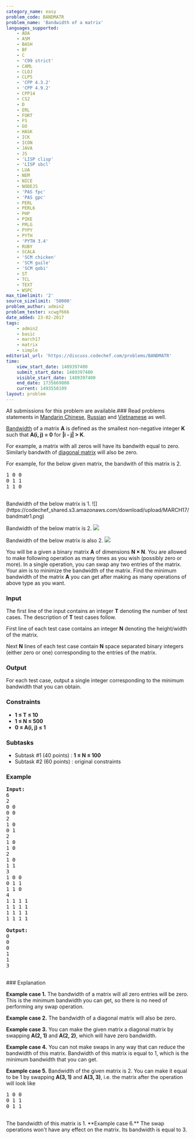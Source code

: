 ```yaml
---
category_name: easy
problem_code: BANDMATR
problem_name: 'Bandwidth of a matrix'
languages_supported:
    - ADA
    - ASM
    - BASH
    - BF
    - C
    - 'C99 strict'
    - CAML
    - CLOJ
    - CLPS
    - 'CPP 4.3.2'
    - 'CPP 4.9.2'
    - CPP14
    - CS2
    - D
    - ERL
    - FORT
    - FS
    - GO
    - HASK
    - ICK
    - ICON
    - JAVA
    - JS
    - 'LISP clisp'
    - 'LISP sbcl'
    - LUA
    - NEM
    - NICE
    - NODEJS
    - 'PAS fpc'
    - 'PAS gpc'
    - PERL
    - PERL6
    - PHP
    - PIKE
    - PRLG
    - PYPY
    - PYTH
    - 'PYTH 3.4'
    - RUBY
    - SCALA
    - 'SCM chicken'
    - 'SCM guile'
    - 'SCM qobi'
    - ST
    - TCL
    - TEXT
    - WSPC
max_timelimit: '2'
source_sizelimit: '50000'
problem_author: admin2
problem_tester: xcwgf666
date_added: 23-02-2017
tags:
    - admin2
    - basic
    - march17
    - matrix
    - simple
editorial_url: 'https://discuss.codechef.com/problems/BANDMATR'
time:
    view_start_date: 1489397400
    submit_start_date: 1489397400
    visible_start_date: 1489397400
    end_date: 1735669800
    current: 1493558109
layout: problem
---
```

All submissions for this problem are available.###  Read problems statements in [Mandarin Chinese](http://www.codechef.com/download/translated/MARCH17/mandarin/BANDMATR.pdf?v=1), [Russian](http://www.codechef.com/download/translated/MARCH17/russian/BANDMATR.pdf?v=1) and [Vietnamese](http://www.codechef.com/download/translated/MARCH17/vietnamese/BANDMATR.pdf?v=1) as well.

[Bandwidth](https://en.wikipedia.org/wiki/Band_matrix#Bandwidth) of a matrix **A** is defined as the smallest non-negative integer **K** such that **A(i, j) = 0** for **|i - j| > K**.

For example, a matrix with all zeros will have its bandwith equal to zero. Similarly bandwith of [diagonal matrix](https://en.wikipedia.org/wiki/Diagonal_matrix) will also be zero.

For example, for the below given matrix, the bandwith of this matrix is 2.

<pre>
1 0 0
0 1 1
1 1 0 

</pre>Bandwidth of the below matrix is 1. ![](https://codechef_shared.s3.amazonaws.com/download/upload/MARCH17/bandmatr1.png)
Bandwidth of the below matrix is 2. ![](https://codechef_shared.s3.amazonaws.com/download/upload/MARCH17/bandmatr2.png)

Bandwidth of the below matrix is also 2. ![](https://codechef_shared.s3.amazonaws.com/download/upload/MARCH17/bandmatr3.png)

You will be a given a binary matrix **A** of dimensions **N × N**. You are allowed to make following operation as many times as you wish (possibly zero or more). In a single operation, you can swap any two entries of the matrix. Your aim is to minimize the bandwidth of the matrix. Find the minimum bandwidth of the matrix **A** you can get after making as many operations of above type as you want.

### Input

The first line of the input contains an integer **T** denoting the number of test cases. The description of **T** test cases follow.

First line of each test case contains an integer **N** denoting the height/width of the matrix.

Next **N** lines of each test case contain **N** space separated binary integers (either zero or one) corresponding to the entries of the matrix.

### Output

For each test case, output a single integer corresponding to the minimum bandwidth that you can obtain.

### Constraints

- **1 ≤ T ≤ 10**
- **1 ≤ N ≤ 500**
- **0 ≤ A(i, j) ≤ 1**

### Subtasks

- Subtask #1 (40 points) : **1 ≤ N ≤ 100**
- Subtask #2 (60 points) : original constraints

### Example

<pre><b>Input:</b>
6
2
0 0
0 0
2
1 0
0 1
2
1 0
1 0
2
1 0
1 1
3
1 0 0
0 1 1
1 1 0
4
1 1 1 1
1 1 1 1
1 1 1 1
1 1 1 1

<b>Output:</b>
0
0
0
1
1
3

</pre>### Explanation
**Example case 1.** The bandwidth of a matrix will all zero entries will be zero. This is the minimum bandwidth you can get, so there is no need of performing any swap operation.

**Example case 2.** The bandwidth of a diagonal matrix will also be zero.

**Example case 3.** You can make the given matrix a diagonal matrix by swapping **A(2, 1)** and **A(2, 2)**, which will have zero bandwidth.

**Example case 4.** You can not make swaps in any way that can reduce the bandwidth of this matrix. Bandwidth of this matrix is equal to 1, which is the minimum bandwidth that you can get.

**Example case 5.** Bandwidth of the given matrix is 2. You can make it equal to be 1 by swapping **A(3, 1)** and **A(3, 3)**, i.e. the matrix after the operation will look like

<pre>
1 0 0
0 1 1
0 1 1

</pre>The bandwidth of this matrix is 1. **Example case 6.** The swap operations won't have any effect on the matrix. Its bandwidth is equal to 3.